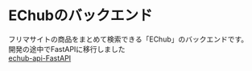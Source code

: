 # EChubのバックエンド
 フリマサイトの商品をまとめて検索できる「EChub」のバックエンドです。<br >
 開発の途中でFastAPIに移行しました<br >
 [echub-api-FastAPI](https://github.com/ushikitakumi/echub-api-FastAPI)
  
 


 